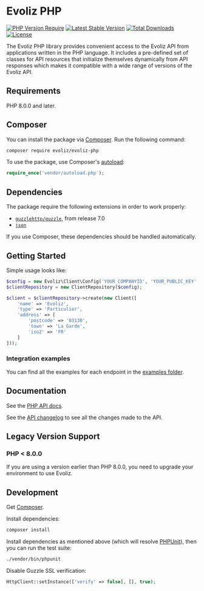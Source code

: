 # Evoliz PHP

[//]: # (@Todo : Put some badges : https://poser.pugx.org/)
[![PHP Version Require](http://poser.pugx.org/evoliz/evoliz-php/require/php)](https://packagist.org/packages/evoliz/evoliz-php)
[![Latest Stable Version](http://poser.pugx.org/evoliz/evoliz-php/v)](https://packagist.org/packages/evoliz/evoliz-php)
[![Total Downloads](http://poser.pugx.org/evoliz/evoliz-php/downloads)](https://packagist.org/packages/evoliz/evoliz-php)
[![License](http://poser.pugx.org/evoliz/evoliz-php/license)](https://packagist.org/packages/evoliz/evoliz-php)

The Evoliz PHP library provides convenient access to the Evoliz API from
applications written in the PHP language. It includes a pre-defined set of
classes for API resources that initialize themselves dynamically from API
responses which makes it compatible with a wide range of versions of the Evoliz
API.

## Requirements

PHP 8.0.0 and later.

## Composer

You can install the package via [Composer](http://getcomposer.org/). Run the following command:

```bash
composer require evoliz/evoliz-php
```

To use the package, use Composer's [autoload](https://getcomposer.org/doc/01-basic-usage.md#autoloading):

```php
require_once('vendor/autoload.php');
```

## Dependencies

The package require the following extensions in order to work properly:

-   [`guzzlehttp/guzzle`](https://packagist.org/packages/guzzlehttp/guzzle), from release 7.0
-   [`json`](https://secure.php.net/manual/en/book.json.php)

If you use Composer, these dependencies should be handled automatically.

## Getting Started

Simple usage looks like:

```php
$config = new Evoliz\Client\Config('YOUR_COMPANYID', 'YOUR_PUBLIC_KEY', 'YOUR_SECRET_KEY');
$clientRepository = new ClientRepository($config);

$client = $clientRepository->create(new Client([
    'name' => 'Evoliz',
    'type' => 'Particulier',
    'address' => [
        'postcode' => '83130',
        'town' => 'La Garde',
        'iso2' => 'FR'
    ]
]));
```

### Integration examples

You can find all the examples for each endpoint in the [examples folder](https://github.com/evoliz/evoliz-php/tree/master/examples).

## Documentation

See the [PHP API docs](https://evoliz.io/documentation).

See the [API changelog](https://evoliz.io/changelog) to see all the changes made to the API.

## Legacy Version Support

### PHP < 8.0.0

If you are using a version earlier than PHP 8.0.0, you need to upgrade your environment to use Evoliz.

## Development

Get [Composer](https://getcomposer.org/).

Install dependencies:

```bash
composer install
```

Install dependencies as mentioned above (which will resolve [PHPUnit](http://packagist.org/packages/phpunit/phpunit)), then you can run the test suite:

```bash
./vendor/bin/phpunit
```

Disable Guzzle SSL verification:

```php
HttpClient::setInstance(['verify' => false], [], true);
```
